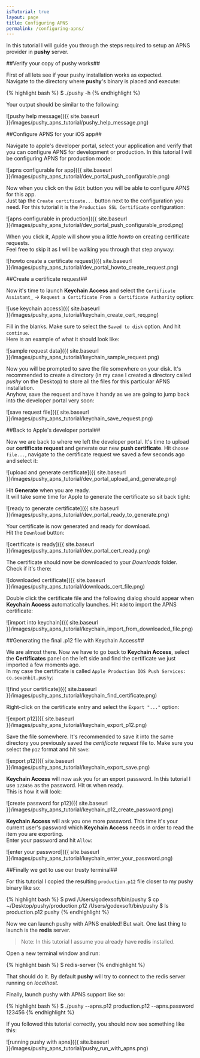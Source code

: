 ```yaml
---
isTutorial: true
layout: page
title: Configuring APNS
permalink: /configuring-apns/
---
```

In this tutorial I will guide you through the steps required to setup
an APNS provider in __pushy__ server.

##Verify your copy of pushy works##

First of all lets see if your pushy installation works as expected.  
Navigate to the directory where __pushy__'s binary is placed and execute:

{% highlight bash %}
$ ./pushy -h
{% endhighlight %}

Your output should be similar to the following:

>
![pushy help message]({{ site.baseurl }}/images/pushy_apns_tutorial/pushy_help_message.png)

##Configure APNS for your iOS app##

Navigate to apple's developer portal, select your application and verify that
you can configure APNS for development or production. In this tutorial I will be
configuring APNS for production mode:

>
![apns configurable for app]({{ site.baseurl }}/images/pushy_apns_tutorial/dev_portal_push_configurable.png)

Now when you click on the `Edit` button you will be able to configure APNS for this app.  
Just tap the `Create certificate...` button next to the configuration you need.
For this tutorial it is the `Production SSL Certificate` configuration:

>
![apns configurable in production]({{ site.baseurl }}/images/pushy_apns_tutorial/dev_portal_push_configurable_prod.png)

When you click it, Apple will show you a little _howto_ on creating certificate requests.  
Feel free to skip it as I will be walking you through that step anyway:

>
![howto create a certificate request]({{ site.baseurl }}/images/pushy_apns_tutorial/dev_portal_howto_create_request.png)

##Create a certificate request##

Now it's time to launch __Keychain Access__ and select the
`Certificate Assistant_` -> `Request a Certificate From a Certificate Authority` option:

>
![use keychain access]({{ site.baseurl }}/images/pushy_apns_tutorial/keychain_create_cert_req.png)

Fill in the blanks. Make sure to select the `Saved to disk` option. And hit `continue`.  
Here is an example of what it should look like:

>
![sample request data]({{ site.baseurl }}/images/pushy_apns_tutorial/keychain_sample_request.png)

Now you will be prompted to save the file somewhere on your disk. It's recommended
to create a directory (in my case I created a directory called _pushy_ on the Desktop)
to store all the files for this particular APNS installation.  
Anyhow, save the request and have it handy as we are going to jump back into the developer
portal very soon:

>
![save request file]({{ site.baseurl }}/images/pushy_apns_tutorial/keychain_save_request.png)

##Back to Apple's developer portal##

Now we are back to where we left the developer portal. It's time to upload our __certificate
request__ and generate our new __push certificate__. Hit `Choose file...`, navigate
to the certificate request we saved a few seconds ago and select it:

>
![upload and generate certificate]({{ site.baseurl }}/images/pushy_apns_tutorial/dev_portal_upload_and_generate.png)

Hit **Generate** when you are ready.  
It will take some time for Apple to generate the certificate so sit back tight:

>
![ready to generate certificate]({{ site.baseurl }}/images/pushy_apns_tutorial/dev_portal_ready_to_generate.png)

Your certificate is now generated and ready for download.  
Hit the `Download` button:

>
![certificate is ready]({{ site.baseurl }}/images/pushy_apns_tutorial/dev_portal_cert_ready.png)

The certificate should now be downloaded to your _Downloads_ folder.  
Check if it's there:

>
![downloaded certificate]({{ site.baseurl }}/images/pushy_apns_tutorial/downloads_cert_file.png)

Double click the certificate file and the following dialog should appear
when **Keychain Access** automatically launches. Hit `Add` to import the APNS certificate:

>
![import into keychain]({{ site.baseurl }}/images/pushy_apns_tutorial/keychain_import_from_downloaded_file.png)

##Generating the final .p12 file with Keychain Access##

We are almost there. Now we have to go back to **Keychain Access**, select the **Certificates** panel
on the left side and find the certificate we just imported a few moments ago.  
In my case the certificate is called `Apple Production IOS Push Services: co.sevenbit.pushy`:

>
![find your certificate]({{ site.baseurl }}/images/pushy_apns_tutorial/keychain_find_certificate.png)

Right-click on the certificate entry and select the `Export "..."` option:

>
![export p12]({{ site.baseurl }}/images/pushy_apns_tutorial/keychain_export_p12.png)

Save the file somewhere. It's recommended to save it into the same directory you
previously saved the _certificate request_ file to. Make sure you select the `p12` format
and hit `Save`:

>
![export p12]({{ site.baseurl }}/images/pushy_apns_tutorial/keychain_export_save.png)

**Keychain Access** will now ask you for an export password. In this tutorial I use
`123456` as the password. Hit `OK` when ready.  
This is how it will look:

>
![create password for p12]({{ site.baseurl }}/images/pushy_apns_tutorial/keychain_p12_create_password.png)

**Keychain Access** will ask you one more password. This time it's your current user's
password which **Keychain Access** needs in order to read the item you are exporting.  
Enter your password and hit `Allow`:

>
![enter your password]({{ site.baseurl }}/images/pushy_apns_tutorial/keychain_enter_your_password.png)

##Finally we get to use our trusty terminal##

For this tutorial I copied the resulting `production.p12` file closer to my pushy binary
like so:

{% highlight bash %}
$ pwd
/Users/godexsoft/bin/pushy
$ cp ~/Desktop/pushy/production.p12 /Users/godexsoft/bin/pushy
$ ls
production.p12 pushy
{% endhighlight %}

Now we can launch pushy with APNS enabled! But wait. One last thing to launch is
the **redis** server.  

> Note:
In this tutorial I assume you already have **redis** installed.  

Open a new terminal window and run:

{% highlight bash %}
$ redis-server
{% endhighlight %}

That should do it. By default **pushy** will try to connect to the redis server running on _localhost_.

Finally, launch pushy with APNS support like so:

{% highlight bash %}
$ ./pushy --apns.p12 production.p12 --apns.password 123456
{% endhighlight %}

If you followed this tutorial correctly, you should now see something like this:

>
![running pushy with apns]({{ site.baseurl }}/images/pushy_apns_tutorial/pushy_run_with_apns.png)
